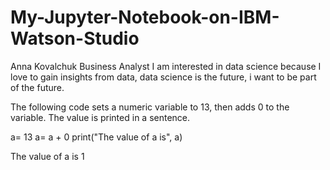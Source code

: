 # My-Jupyter-Notebook-on-IBM-Watson-Studio
Anna Kovalchuk
Business Analyst
I am interested in data science because I love to gain insights from data, data science is the future, i want to be part of the future.

The following code sets a numeric variable to 13, then adds 0 to the variable. The value is printed in a sentence.

a= 13
a= a + 0
print("The value of a is", a)

The value of a is 1

